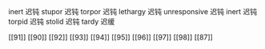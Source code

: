 




inert 迟钝
stupor 迟钝
torpor 迟钝
lethargy 迟钝
unresponsive 迟钝
inert 迟钝
torpid 迟钝
stolid 迟钝
tardy 迟缓

[[91]]
[[90]]
[[92]]
[[93]]
[[94]]
[[95]]
[[96]]
[[97]]
[[98]]
[[87]]